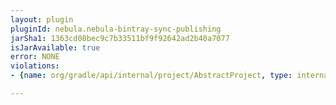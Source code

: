 ```yaml
---
layout: plugin
pluginId: nebula.nebula-bintray-sync-publishing
jarSha1: 1363cd08bec9c7b33511bf9f92642ad2b40a7077
isJarAvailable: true
error: NONE
violations:
- {name: org/gradle/api/internal/project/AbstractProject, type: internal-api-usage}

---
```

